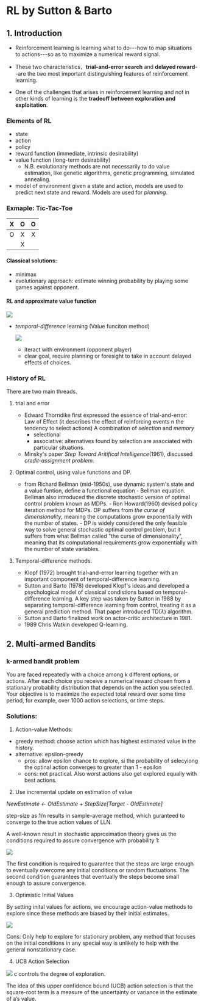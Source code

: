 # RL by Sutton & Barto

## 1. Introduction
  * Reinforcement learning is learning what to do---how to map situations to actions---so as to maximize a numerical reward signal.
  
  * These two characteristics，**trial-and-error search** and **delayed reward**--are the two most important distinguishing features of reinforcement learning.
  
  * One of the challenges that arises in reinforcement learning and not in other kinds of learning is the **tradeoff between exploration and exploitation**.

### Elements of RL
* state
* action
* policy
* reward function (immediate, intrinsic desirability)
* value function (long-term desirability)
   - N.B. evolutionary methods are not necessarily to do value estimation, like genetic algorithms, genetic programming, simulated annealing.
* model of environment 
    given a state and action, models are used to predict next state and reward. Models are used for *planning*.

### Exmaple: Tic-Tac-Toe
  | X | O | O |
  | :----:|:----:| :-----:|
  | O | X | X |
  |   | X |   |
   
#### Classical solutions:
* minimax
* evolutionary approach:
        estimate winning probability by playing some games against opponent.

#### RL and approximate value function
![](https://github.com/yanyangbaobeiIsEmma/CS-234-RL/blob/master/math/exploratoryMoves.png)
* *temporal-difference* learning (Value funciton method)

  ![](https://github.com/yanyangbaobeiIsEmma/CS-234-RL/blob/master/math/TD.gif)
  
    - iteract with environment (opponent player)
    - clear goal, require planning or foresight to take in account delayed effects of choices.

### History of RL
There are two main threads.
1. trial and error
      - Edward Thorndike first expressed the essence of trial-and-error: Law of Effect (it describes the effect of reinforcing events n the tendency to select actions)
      A combination of *selection* and *memory*
         * selectional 
         * associative: alternatives found by selection are associated with particular situations.
      - Minsky's paper *Step Toward Aritifical Intelligence*(1961), discussed *credit-assignment problem*.

 
2. Optimal control, using value functions and DP.
      - from Richard Bellman (mid-1950s), use dynamic system's state and a value funtion, define a functional equation - Bellman equation. Bellman also introduced the discrete stochastic version of optimal control problem known as MDPs.
       - Ron Howard(1960) devised policy iteration method for MDPs. DP suffers from *the curse of dimensionality*, meaning the computations grow exponentially with the number of states.
       - DP is widely considered the only feasible way to solve general stochastic optimal control problem, but it suffers from what Bellman called "the curse of dimensionality", meaning that its computational requirements grow exponentially with the number of state variables.

3. Temporal-difference methods.
      - Klopf (1972) brought trial-and-error learning together with an important component of temporal-difference learning.
      - Sutton and Barto (1978) developed Klopf's ideas and developed a psychological model of classical condistions based on temporal-difference learning. A key step was taken by Sutton in 1988 by separating temporal-difference learning from control, treating it as a general prediction method. That paper introduced TD($\lambda$) algorithm.
      - Sutton and Barto finalized work on actor-critic architecture in 1981.
      - 1989 Chris Watkin developed Q-learning.


## 2. Multi-armed Bandits
### k-armed bandit problem
You are faced repeatedly with a choice among k different options,
or actions. After each choice you receive a numerical reward chosen from a stationary probability
distribution that depends on the action you selected. Your objective is to maximize the expected total
reward over some time period, for example, over 1000 action selections, or time steps.

### Solutions:
1. Action-value Methods:
* greedy method: choose action which has highest estimated value in the history.
* alternative: epsilon-greedy
  - pros: allow epsilon chance to explore, si the probability of selecyiong the optinal action converges to greater than 1 - epsilon
  - cons: not practical. Also worst actions also get explored equally with best actions.

2. Use incremental update on estimation of value

*NewEstimate <- OldEstimate + StepSize[Target - OldEstimate]*

step-size as 1/n results in sample-average method, which guranteed to converge to the true action values of LLN. 

A well-known result in stochastic approximation theory gives us the conditions required to assure convergence with probability 1:

  ![](https://github.com/yanyangbaobeiIsEmma/CS-234-RL/blob/master/math/convergenceCondition.png)

The first condition is required to guarantee that the steps are large enough to eventually overcome any initial conditions or random fluctuations. The second condition guarantees that eventually the steps become small enough to assure convergence.


3. Optimistic Initial Values

By setting inital values for actions, we encourage action-value methods to explore since these methods are biased by their initial estimates.

  ![](https://github.com/yanyangbaobeiIsEmma/CS-234-RL/blob/master/math/optimisticInitialValues.png)

Cons: Only help to explore for stationary problem, any method that focuses on the initial conditions in any special way is unlikely to help with the general nonstationary case.

4. UCB Action Selection

![](https://github.com/yanyangbaobeiIsEmma/CS-234-RL/blob/master/math/UCB.png)
c controls the degree of exploration.

The idea of this upper confidence bound (UCB) action selection is that the square-root term is a measure of the uncertainty or variance in the estimate of a’s value. 















